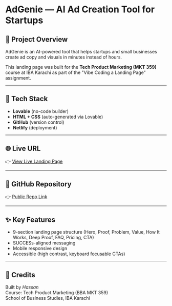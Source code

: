 # AdGenie — AI Ad Creation Tool for Startups

## 🚀 Project Overview
AdGenie is an AI-powered tool that helps startups and small businesses create ad copy and visuals in minutes instead of hours. 

This landing page was built for the **Tech Product Marketing (MKT 359)** course at IBA Karachi as part of the "Vibe Coding a Landing Page" assignment.

---

## 🧱 Tech Stack
- **Lovable** (no-code builder)
- **HTML + CSS** (auto-generated via Lovable)
- **GitHub** (version control)
- **Netlify** (deployment)

---

## 🌐 Live URL
👉 [View Live Landing Page](https://your-netlify-url.netlify.app)

---

## 📂 GitHub Repository
👉 [Public Repo Link](https://github.com/hoosain456-source/project-landing-hassan)

---

## ✨ Key Features
- 9-section landing page structure (Hero, Proof, Problem, Value, How It Works, Deep Proof, FAQ, Pricing, CTA)
- SUCCESs-aligned messaging
- Mobile responsive design
- Accessible (high contrast, keyboard focusable CTAs)

---

## 💬 Credits
Built by *Hassan*  
Course: Tech Product Marketing (BBA MKT 359)  
School of Business Studies, IBA Karachi

